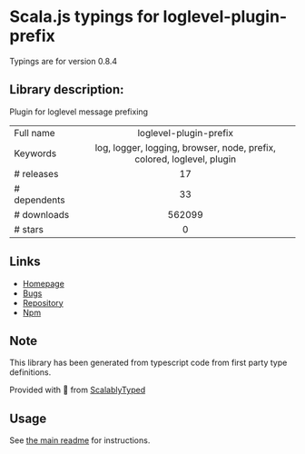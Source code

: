 
# Scala.js typings for loglevel-plugin-prefix

Typings are for version 0.8.4

## Library description:
Plugin for loglevel message prefixing

|                    |                 |
| ------------------ | :-------------: |
| Full name          | loglevel-plugin-prefix |
| Keywords           | log, logger, logging, browser, node, prefix, colored, loglevel, plugin |
| # releases         | 17 |
| # dependents       | 33 |
| # downloads        | 562099 |
| # stars            | 0 |

## Links
- [Homepage](https://github.com/kutuluk/loglevel-plugin-prefix)
- [Bugs](https://github.com/kutuluk/loglevel-plugin-prefix/issues)
- [Repository](https://github.com/kutuluk/loglevel-plugin-prefix)
- [Npm](https://www.npmjs.com/package/loglevel-plugin-prefix)
    


## Note
This library has been generated from typescript code from first party type definitions.

Provided with :purple_heart: from [ScalablyTyped](https://github.com/oyvindberg/ScalablyTyped)

## Usage
See [the main readme](../../readme.md) for instructions.


